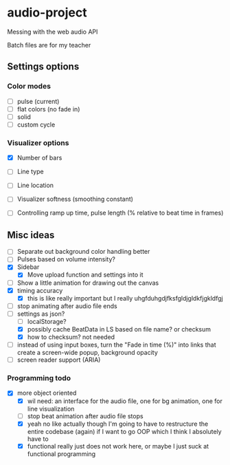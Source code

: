 # audio-project
Messing with the web audio API

Batch files are for my teacher



## Settings options

### Color modes
- [ ] pulse (current)
- [ ] flat colors (no fade in)
- [ ] solid
- [ ] custom cycle

### Visualizer options
- [x] Number of bars
- [ ] Line type
- [ ] Line location
- [ ] Visualizer softness (smoothing constant)
- [ ] Controlling ramp up time, pulse length (% relative to beat time in frames)


## Misc ideas
- [ ] Separate out background color handling better
- [ ] Pulses based on volume intensity?
- [x] Sidebar
	- [x] Move upload function and settings into it
- [ ] Show a little animation for drawing out the canvas
- [x] timing accuracy
	- [x] this is like really important but I really uhgfduhgdjfksfgldjgldkfjgkldfgj
- [ ] stop animating after audio file ends
- [ ] settings as json?
	- [ ] localStorage?
	- [x] possibly cache BeatData in LS based on file name? or checksum
	- [x] how to checksum? not needed
- [ ] instead of using input boxes, turn the "Fade in time (%)" into links that create a screen-wide popup, background opacity
- [ ] screen reader support (ARIA)

### Programming todo
- [x] more object oriented
	- [x] wil need: an interface for the audio file, one for bg animation, one for line visualization
	- [ ] stop beat animation after audio file stops
	- [x] yeah no like actually though I'm going to have to restructure the entire codebase (again) if I want to go OOP which I think I absolutely have to
	- [x] functional really just does not work here, or maybe I just suck at functional programming
